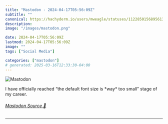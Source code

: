 ```yaml
---
title: "Mastodon - 2024-04-17T05:56:09Z"
subtitle: ""
canonical: https://hachyderm.io/users/mweagle/statuses/112285015689561323
description:
image: "/images/mastodon.png"

date: 2024-04-17T05:56:09Z
lastmod: 2024-04-17T05:56:09Z
image: ""
tags: ["Social Media"]

categories: ["mastodon"]
# generated: 2025-03-16T12:33:30-04:00
---
```

![Mastodon](/images/mastodon.png)

<p>I have officially reached “the default font size is *way* too small” stage of my career.</p>


###### [Mastodon Source 🐘](https://hachyderm.io/@mweagle/112285015689561323)

___
